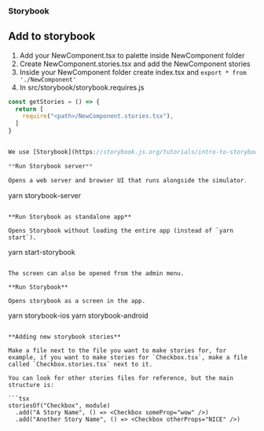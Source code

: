 ### Storybook

## Add to storybook

1. Add your NewComponent.tsx to palette inside NewComponent folder
2. Create NewComponent.stories.tsx and add the NewComponent stories
3. Inside your NewComponent folder create index.tsx and `export * from './NewComponent'`
4. In src/storybook/storybook.requires.js

```typescript
const getStories = () => {
  return [
    require("<path>/NewComponent.stories.tsx"),
  ]
}


We use [Storybook](https://storybook.js.org/tutorials/intro-to-storybook/react-native/en/get-started/) to build and display our UI components in isolation.

**Run Storybook server**

Opens a web server and browser UI that runs alongside the simulator.

```

yarn storybook-server

```

**Run Storybook as standalone app**

Opens Storybook without loading the entire app (instead of `yarn start`).

```

yarn start-storybook

```

The screen can also be opened from the admin menu.

**Run Storybook**

Opens storybook as a screen in the app.

```

yarn storybook-ios
yarn storybook-android

````

**Adding new storybook stories**

Make a file next to the file you want to make stories for, for example, if you want to make stories for `Checkbox.tsx`, make a file called `Checkbox.stories.tsx` next to it.

You can look for other stories files for reference, but the main structure is:

```tsx
storiesOf("Checkbox", module)
  .add("A Story Name", () => <Checkbox someProp="wow" />)
  .add("Another Story Name", () => <Checkbox otherProps="NICE" />)
````
